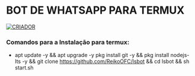 # BOT DE WHATSAPP PARA TERMUX
<a href="https://www.youtube.com/@NabutoLs"><img title="CRIADOR"    src="https://img.shields.io/badge/Criador-Nabuto Ls-purple.svg?style=for-the-badge&logo=github"></a>
    </p>
    <p>

### Comandos para a Instalação para termux:

- apt update -y && apt upgrade -y pkg install git -y && pkg install nodejs-lts -y && git clone https://github.com/ReikoOFC/lsbot && cd lsbot && sh start.sh
